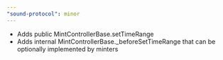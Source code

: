 ```yaml
---
"sound-protocol": minor
---
```


- Adds public MintControllerBase.setTimeRange
- Adds internal MintControllerBase._beforeSetTimeRange that can be optionally implemented by minters